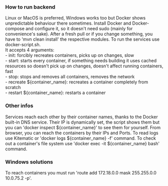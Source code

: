 ### How to run backend
Linux or MacOS is preferred, Windows works too but Docker shows unpredictable behaviour there sometimes.
Install Docker and Docker-compose and configure it, so it doesn't need sudo (mainly for convenience's sake).
After a fresh pull or if you change something, you have to 'mvn clean install' the respective modules.
To run the services use docker-script.sh. <br>
It accepts 4 arguments: <br>
    - init: forcibly recreates containers, picks up on changes, slow <br>
    - start: starts every container, if something needs building it uses cached resources so doesn't pick up on changes,
             doesn't affect running containers, fast <br>
    - stop: stops and removes all containers, removes the network <br>
    - recreate ${container_name}: recreates a container completely from scratch <br>
    - restart ${container_name}: restarts a container <br>

### Other infos
Services reach each other by their container names, thanks to the Docker built-in DNS service.
Their IP is dynamically set, the script shows them but you can 'docker inspect ${container_name}' to see them for yourself.
From browser, you can reach the containers by their IPs and Ports.
To read logs use Kitematic or 'docker logs ${container_name} -f' command.
To check out a container's file system use 'docker exec -it ${container_name} bash' command.

### Windows solutions
To reach containers you must run 'route add 172.18.0.0 mask 255.255.0.0 10.0.75.2 -p'.